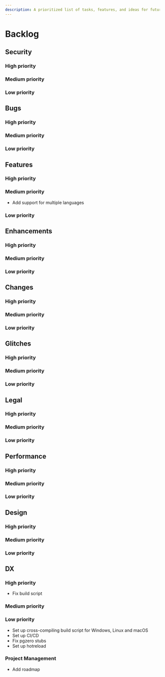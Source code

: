 ```yaml
---
description: A prioritized list of tasks, features, and ideas for future development.
---
```


# Backlog

## Security

### High priority

### Medium priority

### Low priority

## Bugs

### High priority

### Medium priority

### Low priority

## Features

### High priority

### Medium priority

- Add support for multiple languages

### Low priority

## Enhancements

### High priority

### Medium priority

### Low priority

## Changes

### High priority

### Medium priority

### Low priority

## Glitches

### High priority

### Medium priority

### Low priority

## Legal

### High priority

### Medium priority

### Low priority

## Performance

### High priority

### Medium priority

### Low priority

## Design

### High priority

### Medium priority

### Low priority

## DX

### High priority

- Fix build script

### Medium priority

### Low priority

- Set up cross-compiling build script for Windows, Linux and macOS
- Set up CI/CD
- Fix pgzero stubs
- Set up hotreload

### Project Management

- Add roadmap
